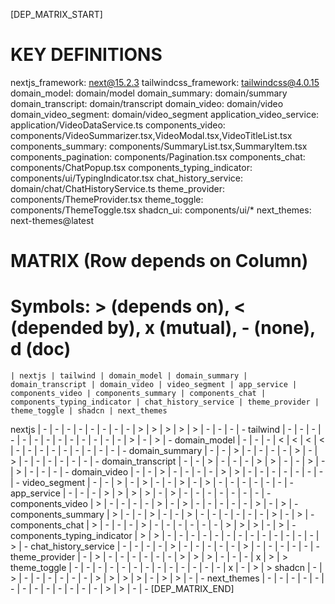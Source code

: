 [DEP_MATRIX_START]
# KEY DEFINITIONS
nextjs_framework: next@15.2.3
tailwindcss_framework: tailwindcss@4.0.15
domain_model: domain/model
domain_summary: domain/summary
domain_transcript: domain/transcript
domain_video: domain/video
domain_video_segment: domain/video_segment
application_video_service: application/VideoDataService.ts
components_video: components/VideoSummarizer.tsx,VideoModal.tsx,VideoTitleList.tsx
components_summary: components/SummaryList.tsx,SummaryItem.tsx
components_pagination: components/Pagination.tsx
components_chat: components/ChatPopup.tsx
components_typing_indicator: components/ui/TypingIndicator.tsx
chat_history_service: domain/chat/ChatHistoryService.ts
theme_provider: components/ThemeProvider.tsx
theme_toggle: components/ThemeToggle.tsx
shadcn_ui: components/ui/*
next_themes: next-themes@latest

# MATRIX (Row depends on Column)
# Symbols: > (depends on), < (depended by), x (mutual), - (none), d (doc)
    | nextjs | tailwind | domain_model | domain_summary | domain_transcript | domain_video | video_segment | app_service | components_video | components_summary | components_chat | components_typing_indicator | chat_history_service | theme_provider | theme_toggle | shadcn | next_themes
nextjs | - | - | - | - | - | - | - | - | > | > | > | > | > | - | - | - | -
tailwind | - | - | - | - | - | - | - | - | - | - | - | - | - | > | - | > | -
domain_model | - | - | - | < | < | < | < | - | - | - | - | - | - | - | - | - | -
domain_summary | - | - | > | - | - | - | - | > | - | > | - | - | - | - | - | - | -
domain_transcript | - | - | > | - | - | - | > | > | - | - | > | - | > | - | - | - | -
domain_video | - | - | > | - | - | - | - | > | > | - | - | - | - | - | - | - | -
video_segment | - | - | > | - | > | - | - | > | - | > | - | - | - | - | - | - | -
app_service | - | - | - | > | > | > | > | - | > | - | - | - | - | - | - | - | -
components_video | > | - | - | - | - | > | - | > | - | - | - | - | - | > | - | > | -
components_summary | > | - | - | > | - | - | > | - | - | - | - | - | - | > | - | > | -
components_chat | > | - | - | - | > | - | - | - | - | - | - | > | > | > | - | > | -
components_typing_indicator | > | > | - | - | - | - | - | - | - | - | - | - | - | - | - | > | -
chat_history_service | - | - | - | - | > | - | - | - | - | - | > | - | - | - | - | - | -
theme_provider | - | > | - | - | - | - | - | - | > | > | > | - | - | - | x | > | >
theme_toggle | - | - | - | - | - | - | - | - | - | - | - | - | - | x | - | > | >
shadcn | - | > | - | - | - | - | - | - | > | > | > | > | - | > | > | - | -
next_themes | - | - | - | - | - | - | - | - | - | - | - | - | - | > | > | - | -
[DEP_MATRIX_END]
